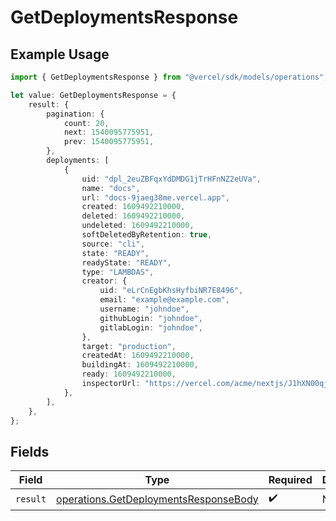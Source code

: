 # GetDeploymentsResponse

## Example Usage

```typescript
import { GetDeploymentsResponse } from "@vercel/sdk/models/operations";

let value: GetDeploymentsResponse = {
    result: {
        pagination: {
            count: 20,
            next: 1540095775951,
            prev: 1540095775951,
        },
        deployments: [
            {
                uid: "dpl_2euZBFqxYdDMDG1jTrHFnNZ2eUVa",
                name: "docs",
                url: "docs-9jaeg38me.vercel.app",
                created: 1609492210000,
                deleted: 1609492210000,
                undeleted: 1609492210000,
                softDeletedByRetention: true,
                source: "cli",
                state: "READY",
                readyState: "READY",
                type: "LAMBDAS",
                creator: {
                    uid: "eLrCnEgbKhsHyfbiNR7E8496",
                    email: "example@example.com",
                    username: "johndoe",
                    githubLogin: "johndoe",
                    gitlabLogin: "johndoe",
                },
                target: "production",
                createdAt: 1609492210000,
                buildingAt: 1609492210000,
                ready: 1609492210000,
                inspectorUrl: "https://vercel.com/acme/nextjs/J1hXN00qjUeoYfpEEf7dnDtpSiVq",
            },
        ],
    },
};
```

## Fields

| Field                                                                                          | Type                                                                                           | Required                                                                                       | Description                                                                                    |
| ---------------------------------------------------------------------------------------------- | ---------------------------------------------------------------------------------------------- | ---------------------------------------------------------------------------------------------- | ---------------------------------------------------------------------------------------------- |
| `result`                                                                                       | [operations.GetDeploymentsResponseBody](../../models/operations/getdeploymentsresponsebody.md) | :heavy_check_mark:                                                                             | N/A                                                                                            |